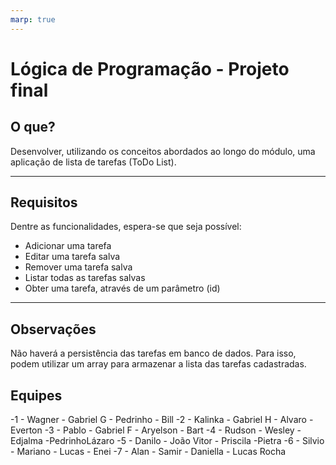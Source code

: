```yaml
---
marp: true
---
```


# Lógica de Programação - Projeto final

## O que?

Desenvolver, utilizando os conceitos abordados ao longo do módulo, uma aplicação de lista de tarefas (ToDo List).

---

## Requisitos

Dentre as funcionalidades, espera-se que seja possível:

- Adicionar uma tarefa
- Editar uma tarefa salva
- Remover uma tarefa salva
- Listar todas as tarefas salvas
- Obter uma tarefa, através de um parâmetro (id)

---

## Observações

Não haverá a persistência das tarefas em banco de dados. Para isso, podem utilizar um array para armazenar a lista das tarefas cadastradas.

## Equipes

-1 - Wagner - Gabriel G - Pedrinho - Bill
-2 - Kalinka - Gabriel H - Alvaro - Everton
-3 - Pablo - Gabriel F - Aryelson - Bart
-4 - Rudson - Wesley - Edjalma -PedrinhoLázaro
-5 - Danilo - João Vitor - Priscila -Pietra
-6 - Silvio - Mariano - Lucas - Enei
-7 - Alan - Samir - Daniella - Lucas Rocha
